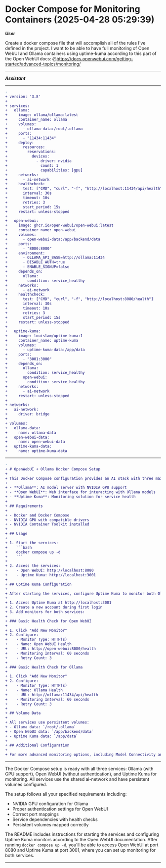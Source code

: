 <!-- Generated by SpecStory -->

# Docker Compose for Monitoring Containers (2025-04-28 05:29:39)

_**User**_

Create a docker compose file that will accomplish all of the rules I've defined in the project. I want to be able to have full monitoring of Open WebUI and Ollama containers using uptime-kuma according to this part of the Open WebUI docs: @https://docs.openwebui.com/getting-started/advanced-topics/monitoring/ 

---

_**Assistant**_



---

```diff
- 
+ version: '3.8'
+ 
+ services:
+   ollama:
+     image: ollama/ollama:latest
+     container_name: ollama
+     volumes:
+       - ollama-data:/root/.ollama
+     ports:
+       - "11434:11434"
+     deploy:
+       resources:
+         reservations:
+           devices:
+             - driver: nvidia
+               count: 1
+               capabilities: [gpu]
+     networks:
+       - ai-network
+     healthcheck:
+       test: ["CMD", "curl", "-f", "http://localhost:11434/api/health"]
+       interval: 30s
+       timeout: 10s
+       retries: 3
+       start_period: 15s
+     restart: unless-stopped
+ 
+   open-webui:
+     image: ghcr.io/open-webui/open-webui:latest
+     container_name: open-webui
+     volumes:
+       - open-webui-data:/app/backend/data
+     ports:
+       - "8080:8080"
+     environment:
+       - OLLAMA_API_BASE=http://ollama:11434
+       - DISABLE_AUTH=true
+       - ENABLE_SIGNUP=false
+     depends_on:
+       ollama:
+         condition: service_healthy
+     networks:
+       - ai-network
+     healthcheck:
+       test: ["CMD", "curl", "-f", "http://localhost:8080/health"]
+       interval: 30s
+       timeout: 10s
+       retries: 3
+       start_period: 15s
+     restart: unless-stopped
+ 
+   uptime-kuma:
+     image: louislam/uptime-kuma:1
+     container_name: uptime-kuma
+     volumes:
+       - uptime-kuma-data:/app/data
+     ports:
+       - "3001:3000"
+     depends_on:
+       ollama:
+         condition: service_healthy
+       open-webui:
+         condition: service_healthy
+     networks:
+       - ai-network
+     restart: unless-stopped
+ 
+ networks:
+   ai-network:
+     driver: bridge
+ 
+ volumes:
+   ollama-data:
+     name: ollama-data
+   open-webui-data:
+     name: open-webui-data
+   uptime-kuma-data:
+     name: uptime-kuma-data 
```

---

```diff
- 
+ # OpenWebUI + Ollama Docker Compose Setup
+ 
+ This Docker Compose configuration provides an AI stack with three main services:
+ 
+ - **Ollama**: AI model server with NVIDIA GPU support
+ - **Open WebUI**: Web interface for interacting with Ollama models
+ - **Uptime Kuma**: Monitoring solution for service health
+ 
+ ## Requirements
+ 
+ - Docker and Docker Compose
+ - NVIDIA GPU with compatible drivers
+ - NVIDIA Container Toolkit installed
+ 
+ ## Usage
+ 
+ 1. Start the services:
+    ```bash
+    docker compose up -d
+    ```
+ 
+ 2. Access the services:
+    - Open WebUI: http://localhost:8080
+    - Uptime Kuma: http://localhost:3001
+ 
+ ## Uptime Kuma Configuration
+ 
+ After starting the services, configure Uptime Kuma to monitor both Ollama and Open WebUI:
+ 
+ 1. Access Uptime Kuma at http://localhost:3001
+ 2. Create a new account during first login
+ 3. Add monitors for both services:
+ 
+ ### Basic Health Check for Open WebUI
+ 
+ 1. Click "Add New Monitor"
+ 2. Configure:
+    - Monitor Type: HTTP(s)
+    - Name: Open WebUI Health
+    - URL: http://open-webui:8080/health
+    - Monitoring Interval: 60 seconds
+    - Retry Count: 3
+ 
+ ### Basic Health Check for Ollama
+ 
+ 1. Click "Add New Monitor"
+ 2. Configure:
+    - Monitor Type: HTTP(s)
+    - Name: Ollama Health
+    - URL: http://ollama:11434/api/health
+    - Monitoring Interval: 60 seconds
+    - Retry Count: 3
+ 
+ ## Volume Data
+ 
+ All services use persistent volumes:
+ - Ollama data: `/root/.ollama`
+ - Open WebUI data: `/app/backend/data`
+ - Uptime Kuma data: `/app/data`
+ 
+ ## Additional Configuration
+ 
+ For more advanced monitoring options, including Model Connectivity and Response Testing, refer to the [Open WebUI Monitoring Documentation](https://docs.openwebui.com/getting-started/advanced-topics/monitoring/). 
```

---

The Docker Compose setup is ready with all three services: Ollama (with GPU support), Open WebUI (without authentication), and Uptime Kuma for monitoring. All services use the shared ai-network and have persistent volumes configured.

The setup follows all your specified requirements including:
- NVIDIA GPU configuration for Ollama
- Proper authentication settings for Open WebUI
- Correct port mappings
- Service dependencies with health checks
- Persistent volumes mapped correctly

The README includes instructions for starting the services and configuring Uptime Kuma monitors according to the Open WebUI documentation. After running `docker compose up -d`, you'll be able to access Open WebUI at port 8080 and Uptime Kuma at port 3001, where you can set up monitoring for both services.

---

